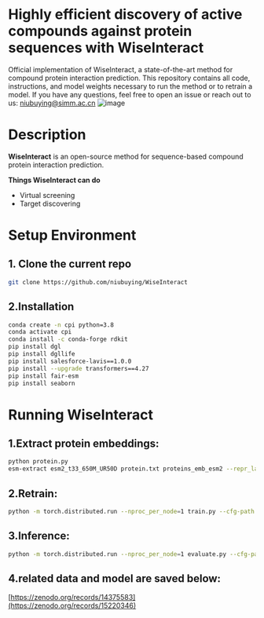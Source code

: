 # Highly efficient discovery of active compounds against protein sequences with WiseInteract
Official implementation of WiseInteract, a state-of-the-art method for compound protein interaction prediction. This repository contains all code, instructions, and model weights necessary to run the method or to retrain a model. If you have any questions, feel free to open an issue or reach out to us: niubuying@simm.ac.cn
![image](https://github.com/user-attachments/assets/179253b5-4de7-47b8-8907-2ea2edb0d227)

# Description

**WiseInteract** is an open-source method for sequence-based compound protein interaction prediction. 

**Things WiseInteract can do**
- Virtual screening
- Target discovering

# Setup Environment
## 1. Clone the current repo
```bash
git clone https://github.com/niubuying/WiseInteract
```
## 2.Installation
```bash
conda create -n cpi python=3.8
conda activate cpi
conda install -c conda-forge rdkit
pip install dgl
pip install dgllife
pip install salesforce-lavis==1.0.0
pip install --upgrade transformers==4.27
pip install fair-esm
pip install seaborn
```

# Running WiseInteract
## 1.Extract protein embeddings:
```bash
python protein.py
esm-extract esm2_t33_650M_UR50D protein.txt proteins_emb_esm2 --repr_layers 33 --include per_tok
```
## 2.Retrain:
```bash
python -m torch.distributed.run --nproc_per_node=1 train.py --cfg-path pretrain_stage1.yaml
```
## 3.Inference:
```bash
python -m torch.distributed.run --nproc_per_node=1 evaluate.py --cfg-path prediction.yaml
```
## 4.related data and model are saved below:
[https://zenodo.org/records/14375583](https://zenodo.org/records/15220346)
